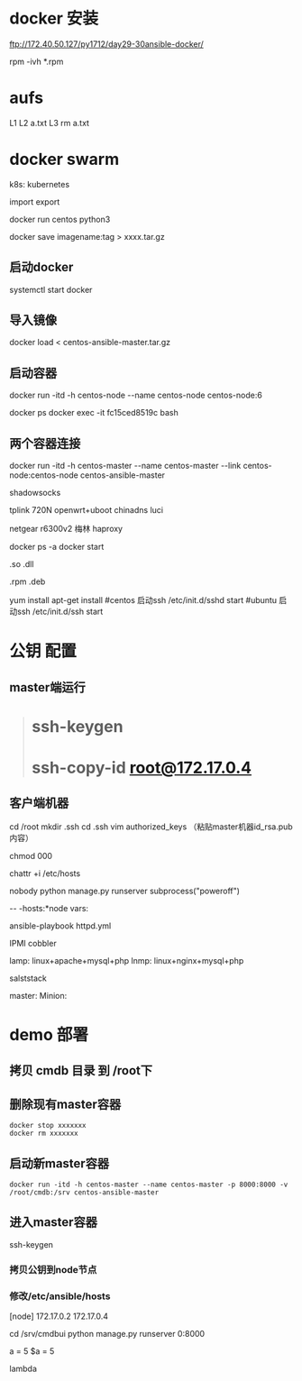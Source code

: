 # docker 安装
ftp://172.40.50.127/py1712/day29-30ansible-docker/

rpm -ivh *.rpm


# aufs

 L1
 L2  a.txt
 L3  rm a.txt


# docker swarm

k8s: kubernetes



import  export


docker run centos
python3


docker save imagename:tag > xxxx.tar.gz




## 启动docker
systemctl start docker

##  导入镜像
docker load < centos-ansible-master.tar.gz

## 启动容器

docker run -itd -h centos-node --name centos-node centos-node:6 


docker ps
docker exec -it fc15ced8519c bash

## 两个容器连接
docker run -itd -h centos-master --name centos-master --link centos-node:centos-node  centos-ansible-master


shadowsocks


tplink  720N  openwrt+uboot   chinadns
luci

netgear r6300v2  梅林
	haproxy


docker ps -a
docker start 

.so
.dll

.rpm
.deb

yum install
apt-get install
#centos 启动ssh
 /etc/init.d/sshd start
#ubuntu 启动ssh
/etc/init.d/ssh start
# 公钥 配置
## master端运行

># ssh-keygen 
># ssh-copy-id root@172.17.0.4
## 客户端机器
cd /root
mkdir .ssh
cd .ssh
vim authorized_keys （粘贴master机器id_rsa.pub内容）


chmod 000

chattr +i  /etc/hosts


nobody  python manage.py runserver 
subprocess("poweroff")








--
-hosts:*node
  vars:
    









ansible-playbook httpd.yml


IPMI
cobbler



lamp: linux+apache+mysql+php
lnmp: linux+nginx+mysql+php

salststack

master:
Minion:




# demo 部署

## 拷贝 cmdb  目录 到 /root下
## 删除现有master容器

	docker stop xxxxxxx
	docker rm xxxxxxx
## 启动新master容器

	docker run -itd -h centos-master --name centos-master -p 8000:8000 -v /root/cmdb:/srv centos-ansible-master

## 进入master容器

ssh-keygen
### 拷贝公钥到node节点
### 修改/etc/ansible/hosts
[node]
172.17.0.2
172.17.0.4

cd /srv/cmdbui
python manage.py runserver 0:8000


a = 5 
$a = 5

lambda 



















